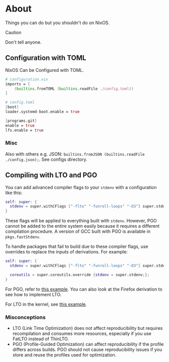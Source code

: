 # About

Things you can do but you shouldn't do on NixOS.

> [!CAUTION]
> Don't tell anyone.

## Configuration with TOML

NixOS Can be Configured with TOML.

```nix
# configuration.nix
imports = [
    (builtins.fromTOML (builtins.readFile ./config.toml))
]
```

```nix
# config.toml
[boot]
loader.systemd-boot.enable = true

[programs.git]
enable = true
lfs.enable = true
```

### Misc

Also with others e.g. JSON: `builtins.fromJSON (builtins.readFile ./config.json);`. See configs directory.

## Compiling with LTO and PGO

You can add advanced compiler flags to your `stdenv` with a configuration like this:

```nix
self: super: {
  stdenv = super.withCFlags ["-flto" "-funroll-loops" "-O3"] super.stdenv;
}
```

These flags will be applied to everything built with `stdenv`. However, PGO cannot be added to the entire system easily because it requires a different compilation procedure. A version of GCC built with PGO is available in `pkgs.fastStdenv`.

To handle packages that fail to build due to these compiler flags, use overrides to replace the inputs of derivations. For example:

```nix
self: super: {
  stdenv = super.withCFlags ["-flto" "-funroll-loops" "-O3"] super.stdenv;

  coreutils = super.coreutils.override {stdenv = super.stdenv;};
}
```

For PGO, refer to [this example](https://github.com/NixOS/nixpkgs/pull/164646). You can also look at the Firefox derivation to see how to implement LTO.

For LTO in the kernel, see [this example](https://github.com/lovesegfault/nix-config/blob/b53f5f6ccc27f7cf8512dd63d5ce002758d3bbbd/nix/overlays/linux-lto.nix).

### Misconceptions

- LTO (Link Time Optimization) does not affect reproducibility but requires recompilation and consumes more resources, especially if you use FatLTO instead of ThinLTO.
- PGO (Profile-Guided Optimization) can affect reproducibility if the profile differs across builds. PGO should not cause reproducibility issues if you store and reuse the profiles used for optimization.
